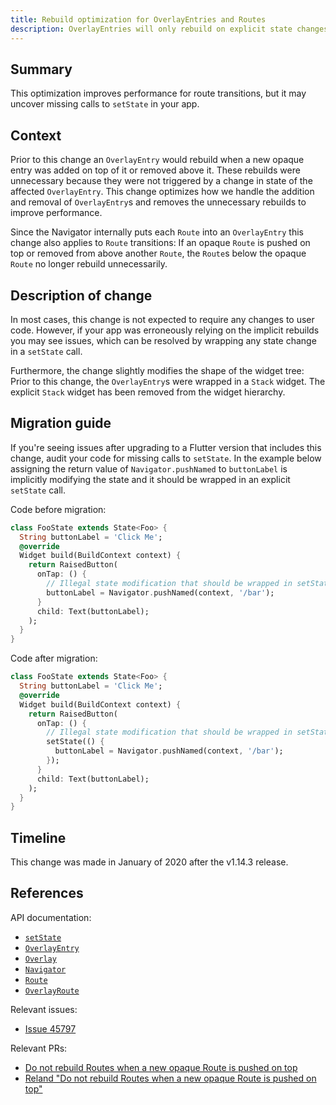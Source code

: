 ```yaml
---
title: Rebuild optimization for OverlayEntries and Routes
description: OverlayEntries will only rebuild on explicit state changes.
---
```


## Summary

This  optimization improves performance for route transitions, but it may
uncover missing calls to `setState` in your app.

## Context

Prior to this change an `OverlayEntry` would rebuild when a new opaque entry
was added on top of it or removed above it. These rebuilds were unnecessary
because they were not triggered by a change in state of the affected
`OverlayEntry`. This change optimizes how we handle the addition and removal of
`OverlayEntry`s and removes the unnecessary rebuilds to improve performance.

Since the Navigator internally puts each `Route` into an `OverlayEntry` this
change also applies to `Route` transitions: If an opaque `Route` is pushed on
top or removed from above another `Route`, the `Route`s below the opaque `Route`
no longer rebuild unnecessarily.

## Description of change

In most cases, this change is not expected to require any changes to user code.
However, if your app was erroneously relying on the implicit rebuilds you may
see issues, which can be resolved by wrapping any state change in a `setState`
call.

Furthermore, the change slightly modifies the shape of the widget tree: Prior
to this change, the `OverlayEntry`s were wrapped in a `Stack` widget. The
explicit `Stack` widget has been removed from the widget hierarchy.

## Migration guide

If you're seeing issues after upgrading to a Flutter version that includes this
change, audit your code for missing calls to `setState`. In the example below
assigning the return value of `Navigator.pushNamed` to `buttonLabel` is
implicitly modifying the state and it should be wrapped in an explicit
`setState` call.

Code before migration:

<!-- skip -->
```dart
class FooState extends State<Foo> {
  String buttonLabel = 'Click Me';
  @override
  Widget build(BuildContext context) {
    return RaisedButton(
      onTap: () {
        // Illegal state modification that should be wrapped in setState.
        buttonLabel = Navigator.pushNamed(context, '/bar');
      }
      child: Text(buttonLabel);
    );
  }
}
```

Code after migration:

<!-- skip -->
```dart
class FooState extends State<Foo> {
  String buttonLabel = 'Click Me';
  @override
  Widget build(BuildContext context) {
    return RaisedButton(
      onTap: () {
        // Illegal state modification that should be wrapped in setState.
        setState(() {
          buttonLabel = Navigator.pushNamed(context, '/bar');
        });
      }
      child: Text(buttonLabel);
    );
  }
}
```

## Timeline

This change was made in January of 2020 after the v1.14.3 release.

## References

API documentation:
* [`setState`]
* [`OverlayEntry`]
* [`Overlay`]
* [`Navigator`]
* [`Route`]
* [`OverlayRoute`]

Relevant issues:
* [Issue 45797]

Relevant PRs:
* [Do not rebuild Routes when a new opaque Route is pushed on top]
* [Reland "Do not rebuild Routes when a new opaque Route is pushed on top"]

[`OverlayEntry`]: {{site.api}}/flutter/widgets/OverlayEntry-class.html
[`Overlay`]: {{site.api}}/flutter/widgets/Overlay-class.html
[`Navigator`]: {{site.api}}/flutter/widgets/Navigator-class.html
[`Route`]: {{site.api}}/flutter/widgets/Route-class.html
[`OverlayRoute`]: {{site.api}}/flutter/widgets/OverlayRoute-class.html
[`setState`]: {{site.api}}/flutter/widgets/State/setState.html
[Issue 45797]: {{site.github}}/flutter/flutter/issues/45797
[Do not rebuild Routes when a new opaque Route is pushed on top]: {{site.github}}/flutter/flutter/pull/48900
[Reland "Do not rebuild Routes when a new opaque Route is pushed on top"]: {{site.github}}/flutter/flutter/pull/49376
